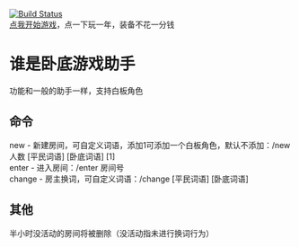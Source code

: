 [![Build Status](https://travis-ci.org/LogicJake/who-is-undercover.svg?branch=master)](https://travis-ci.org/LogicJake/who-is-undercover)  
[点我开始游戏](https://t.me/shuishiwodi_bot)，点一下玩一年，装备不花一分钱

# 谁是卧底游戏助手
功能和一般的助手一样，支持白板角色  


## 命令
new - 新建房间，可自定义词语，添加1可添加一个白板角色，默认不添加：/new 人数 [平民词语] [卧底词语] [1]  
enter - 进入房间：/enter 房间号  
change - 房主换词，可自定义词语：/change [平民词语] [卧底词语]  

## 其他
半小时没活动的房间将被删除（没活动指未进行换词行为）
